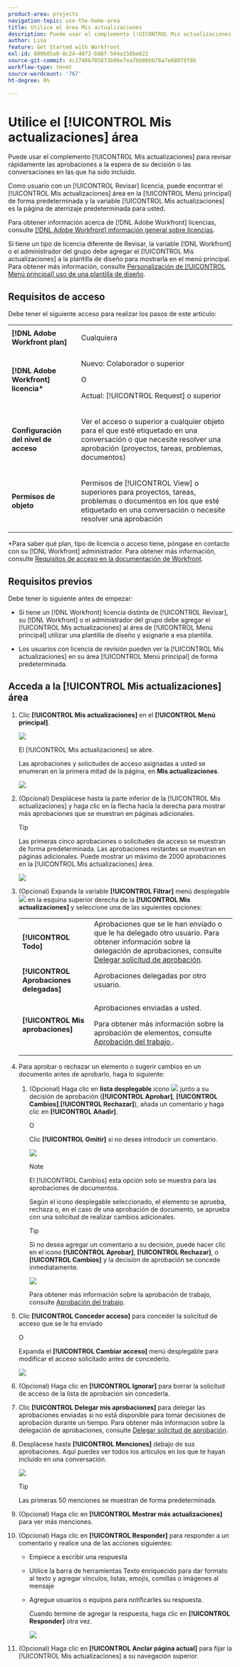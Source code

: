 ```yaml
---
product-area: projects
navigation-topic: use-the-home-area
title: Utilice el área Mis actualizaciones
description: Puede usar el complemento [!UICONTROL Mis actualizaciones] para revisar rápidamente las aprobaciones a la espera de su decisión o las conversaciones en las que ha sido incluido.
author: Lisa
feature: Get Started with Workfront
exl-id: 809605a0-8c24-4873-b98f-504a158be022
source-git-commit: 4c17466705873b06e7ea7bb08bb78a7e68078f8b
workflow-type: tm+mt
source-wordcount: '767'
ht-degree: 0%

---
```


# Utilice el [!UICONTROL Mis actualizaciones] área

<!--
<p data-mc-conditions="QuicksilverOrClassic.Draft mode">(NOTE: there is a similar article like this in the "My Work" folder that is conditioned for Classic only)</p>
-->

Puede usar el complemento [!UICONTROL Mis actualizaciones] para revisar rápidamente las aprobaciones a la espera de su decisión o las conversaciones en las que ha sido incluido.

Como usuario con un [!UICONTROL Revisar] licencia, puede encontrar el [!UICONTROL Mis actualizaciones] área en la [!UICONTROL Menú principal] de forma predeterminada y la variable [!UICONTROL Mis actualizaciones] es la página de aterrizaje predeterminada para usted.

Para obtener información acerca de [!DNL Adobe Workfront] licencias, consulte [[!DNL Adobe Workfront] información general sobre licencias](../../../administration-and-setup/add-users/access-levels-and-object-permissions/wf-licenses.md).

Si tiene un tipo de licencia diferente de Revisar, la variable [!DNL Workfront] o el administrador del grupo debe agregar el [!UICONTROL Mis actualizaciones] a la plantilla de diseño para mostrarla en el menú principal. Para obtener más información, consulte [Personalización de [!UICONTROL Menú principal] uso de una plantilla de diseño](../../../administration-and-setup/customize-workfront/use-layout-templates/customize-main-menu.md).

## Requisitos de acceso

Debe tener el siguiente acceso para realizar los pasos de este artículo:

<table style="table-layout:auto"> 
 <col> 
 <col> 
 <tbody> 
  <tr> 
   <td role="rowheader"><strong>[!DNL Adobe Workfront plan]</strong></td> 
   <td> <p>Cualquiera</p> </td> 
  </tr> 
  <tr> 
   <td role="rowheader"><strong>[!DNL Adobe Workfront] licencia*</strong></td> 
   <td> <p>Nuevo: Colaborador o superior</p>
   O   
   <p>Actual: [!UICONTROL Request] o superior</p> </td> 
  </tr> 
  <tr> 
   <td role="rowheader"><strong>Configuración del nivel de acceso</strong></td> 
   <td> <p>Ver el acceso o superior a cualquier objeto para el que esté etiquetado en una conversación o que necesite resolver una aprobación (proyectos, tareas, problemas, documentos)</p> </td> 
  </tr> 
  <tr> 
   <td role="rowheader"><strong>Permisos de objeto</strong></td> 
   <td> <p>Permisos de [!UICONTROL View] o superiores para proyectos, tareas, problemas o documentos en los que esté etiquetado en una conversación o necesite resolver una aprobación</p> </td> 
  </tr> 
 </tbody> 
</table>

*Para saber qué plan, tipo de licencia o acceso tiene, póngase en contacto con su [!DNL Workfront] administrador. Para obtener más información, consulte [Requisitos de acceso en la documentación de Workfront](/help/quicksilver/administration-and-setup/add-users/access-levels-and-object-permissions/access-level-requirements-in-documentation.md).

## Requisitos previos

Debe tener lo siguiente antes de empezar:

* Si tiene un [!DNL Workfront] licencia distinta de [!UICONTROL Revisar], su [!DNL Workfront] o el administrador del grupo debe agregar el [!UICONTROL Mis actualizaciones] al área de [!UICONTROL Menú principal] utilizar una plantilla de diseño y asignarle a esa plantilla.

* Los usuarios con licencia de revisión pueden ver la [!UICONTROL Mis actualizaciones] en su área [!UICONTROL Menú principal] de forma predeterminada.

## Acceda a la [!UICONTROL Mis actualizaciones] área

1. Clic **[!UICONTROL Mis actualizaciones]** en el **[!UICONTROL Menú principal]**.

   ![](assets/access-my-updates-from-main-menu-reviewer-user-nwe-350x294.png)

   El [!UICONTROL Mis actualizaciones] se abre.

   Las aprobaciones y solicitudes de acceso asignadas a usted se enumeran en la primera mitad de la página, en **Mis actualizaciones**.

   ![](assets/my-updates-mentions-for-reviwers-nwe-350x418.png)

1. (Opcional) Desplácese hasta la parte inferior de la [!UICONTROL Mis actualizaciones] y haga clic en la flecha hacia la derecha para mostrar más aprobaciones que se muestran en páginas adicionales.

   >[!TIP]
   >
   >Las primeras cinco aprobaciones o solicitudes de acceso se muestran de forma predeterminada. Las aprobaciones restantes se muestran en páginas adicionales. Puede mostrar un máximo de 2000 aprobaciones en la [!UICONTROL Mis actualizaciones] área.

   ![](assets/pagination-for-my-updates-page-highlighted-nwe-350x78.png)

1. (Opcional) Expanda la variable **[!UICONTROL Filtrar]** menú desplegable ![](assets/filter-nwepng.png) en la esquina superior derecha de la **[!UICONTROL Mis actualizaciones]** y seleccione una de las siguientes opciones:

   <table style="table-layout:auto"> 
    <col> 
    </col> 
    <col> 
    </col> 
    <tbody> 
     <tr> 
      <td role="rowheader"><strong>[!UICONTROL Todo]</strong></td> 
      <td>Aprobaciones que se le han enviado o que le ha delegado otro usuario. Para obtener información sobre la delegación de aprobaciones, consulte <a href="../../../review-and-approve-work/manage-approvals/delegate-approval-requests.md" class="MCXref xref">Delegar solicitud de aprobación</a>. </td> 
     </tr> 
     <tr> 
      <td role="rowheader"><strong>[!UICONTROL Aprobaciones delegadas]</strong></td> 
      <td>Aprobaciones delegadas por otro usuario. </td> 
     </tr> 
     <tr> 
      <td role="rowheader"><strong>[!UICONTROL Mis aprobaciones]</strong></td> 
      <td> <p>Aprobaciones enviadas a usted. </p> <p>Para obtener más información sobre la aprobación de elementos, consulte <a href="../../../review-and-approve-work/manage-approvals/approving-work.md" class="MCXref xref">Aprobación del trabajo </a>.</p> </td> 
     </tr> 
    </tbody> 
   </table>

1. Para aprobar o rechazar un elemento o sugerir cambios en un documento antes de aprobarlo, haga lo siguiente:

   1. (Opcional) Haga clic en **lista desplegable** icono ![](assets/down-arrow-blue.png) junto a su decisión de aprobación (**[!UICONTROL Aprobar]**, **[!UICONTROL Cambios]**,**[!UICONTROL Rechazar]**), añada un comentario y haga clic en **[!UICONTROL Añadir]**.

      O

      Clic **[!UICONTROL Omitir]** si no desea introducir un comentario.

      ![](assets/approval-decision-buttons-in-my-updates-with-comment-box-nwe-350x183.png)

      >[!NOTE]
      >
      >El [!UICONTROL Cambios] esta opción solo se muestra para las aprobaciones de documentos.

      Según el icono desplegable seleccionado, el elemento se aprueba, rechaza o, en el caso de una aprobación de documento, se aprueba con una solicitud de realizar cambios adicionales.

      >[!TIP]
      >
      >Si no desea agregar un comentario a su decisión, puede hacer clic en el icono **[!UICONTROL Aprobar]**, **[!UICONTROL Rechazar]**, o **[!UICONTROL Cambios]** y la decisión de aprobación se concede inmediatamente.
      >
      >
      >![](assets/approval-decision-buttons-in-my-updates-nwe-350x169.png)
      >
      >Para obtener más información sobre la aprobación de trabajo, consulte [Aprobación del trabajo](../../../review-and-approve-work/manage-approvals/approving-work.md).

1. Clic **[!UICONTROL Conceder acceso]** para conceder la solicitud de acceso que se le ha enviado

   O

   Expanda el **[!UICONTROL Cambiar acceso]** menú desplegable para modificar el acceso solicitado antes de concederlo.

   ![](assets/grant-access-button-in-my-updates-nwe-350x224.png)

1. (Opcional) Haga clic en **[!UICONTROL Ignorar]** para borrar la solicitud de acceso de la lista de aprobación sin concederla.
1. Clic **[!UICONTROL Delegar mis aprobaciones]** para delegar las aprobaciones enviadas si no está disponible para tomar decisiones de aprobación durante un tiempo. Para obtener más información sobre la delegación de aprobaciones, consulte [Delegar solicitud de aprobación](../../../review-and-approve-work/manage-approvals/delegate-approval-requests.md).
1. Desplácese hasta **[!UICONTROL Menciones]** debajo de sus aprobaciones. Aquí puedes ver todos los artículos en los que te hayan incluido en una conversación.

   ![](assets/mentions-area-for-reviewers-nwe-350x191.png)

   >[!TIP]
   >
   >Las primeras 50 menciones se muestran de forma predeterminada.

1. (Opcional) Haga clic en **[!UICONTROL Mostrar más actualizaciones]** para ver más menciones.
1. (Opcional) Haga clic en **[!UICONTROL Responder]** para responder a un comentario y realice una de las acciones siguientes:
   * Empiece a escribir una respuesta
   * Utilice la barra de herramientas Texto enriquecido para dar formato al texto y agregar vínculos, listas, emojis, comillas o imágenes al mensaje
   * Agregue usuarios o equipos para notificarles su respuesta.

     Cuando termine de agregar la respuesta, haga clic en **[!UICONTROL Responder]** otra vez.

     ![](assets/reply-in-the-my-updates-area.png)
1. (Opcional) Haga clic en **[!UICONTROL Anclar página actual]** para fijar la [!UICONTROL Mis actualizaciones] a su navegación superior.

